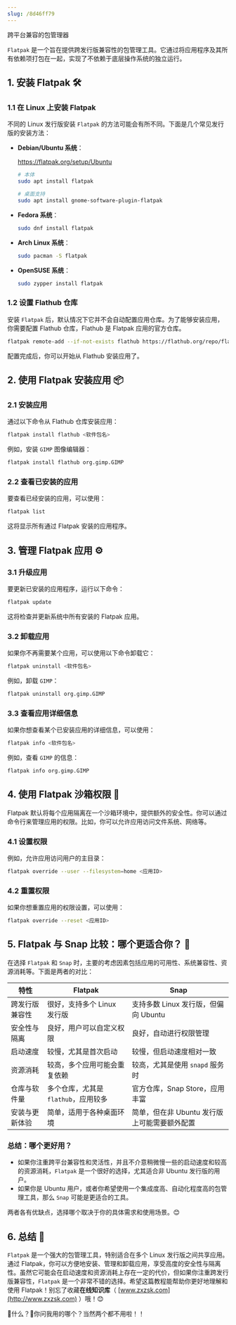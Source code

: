 ```yaml
---
slug: /8d46ff79
---
```



跨平台兼容的包管理器

`Flatpak` 是一个旨在提供跨发行版兼容性的包管理工具。它通过将应用程序及其所有依赖项打包在一起，实现了不依赖于底层操作系统的独立运行。

## 1. 安装 Flatpak 🛠️

### 1.1 在 Linux 上安装 Flatpak

不同的 Linux 发行版安装 `Flatpak` 的方法可能会有所不同。下面是几个常见发行版的安装方法：

- **Debian/Ubuntu 系统**：

  https://flatpak.org/setup/Ubuntu

  ```bash
  # 本体
  sudo apt install flatpak
  
  # 桌面支持
  sudo apt install gnome-software-plugin-flatpak
  ```

- **Fedora 系统**：

  ```bash
  sudo dnf install flatpak
  ```

- **Arch Linux 系统**：

  ```bash
  sudo pacman -S flatpak
  ```

- **OpenSUSE 系统**：

  ```bash
  sudo zypper install flatpak
  ```

### 1.2 设置 Flathub 仓库

安装 `Flatpak` 后，默认情况下它并不会自动配置应用仓库。为了能够安装应用，你需要配置 Flathub 仓库，Flathub 是 Flatpak 应用的官方仓库。

```bash
flatpak remote-add --if-not-exists flathub https://flathub.org/repo/flathub.flatpakrepo
```

配置完成后，你可以开始从 Flathub 安装应用了。

## 2. 使用 Flatpak 安装应用 📦

### 2.1 安装应用

通过以下命令从 Flathub 仓库安装应用：

```bash
flatpak install flathub <软件包名>
```

例如，安装 `GIMP` 图像编辑器：

```bash
flatpak install flathub org.gimp.GIMP
```

### 2.2 查看已安装的应用

要查看已经安装的应用，可以使用：

```bash
flatpak list
```

这将显示所有通过 Flatpak 安装的应用程序。

## 3. 管理 Flatpak 应用 ⚙️

### 3.1 升级应用

要更新已安装的应用程序，运行以下命令：

```bash
flatpak update
```

这将检查并更新系统中所有安装的 Flatpak 应用。

### 3.2 卸载应用

如果你不再需要某个应用，可以使用以下命令卸载它：

```bash
flatpak uninstall <软件包名>
```

例如，卸载 `GIMP`：

```bash
flatpak uninstall org.gimp.GIMP
```

### 3.3 查看应用详细信息

如果你想查看某个已安装应用的详细信息，可以使用：

```bash
flatpak info <软件包名>
```

例如，查看 `GIMP` 的信息：

```bash
flatpak info org.gimp.GIMP
```

## 4. 使用 Flatpak 沙箱权限 🌟

Flatpak 默认将每个应用隔离在一个沙箱环境中，提供额外的安全性。你可以通过命令行来管理应用的权限。比如，你可以允许应用访问文件系统、网络等。

### 4.1 设置权限

例如，允许应用访问用户的主目录：

```bash
flatpak override --user --filesystem=home <应用ID>
```

### 4.2 重置权限

如果你想重置应用的权限设置，可以使用：

```bash
flatpak override --reset <应用ID>
```

## 5. Flatpak 与 Snap 比较：哪个更适合你？ 🤔

在选择 `Flatpak` 和 `Snap` 时，主要的考虑因素包括应用的可用性、系统兼容性、资源消耗等。下面是两者的对比：

| 特性            | **Flatpak**                            | **Snap**                                |
|-----------------|----------------------------------------|-----------------------------------------|
| 跨发行版兼容性   | 很好，支持多个 Linux 发行版          | 支持多数 Linux 发行版，但偏向 Ubuntu   |
| 安全性与隔离     | 良好，用户可以自定义权限              | 良好，自动进行权限管理                 |
| 启动速度         | 较慢，尤其是首次启动                  | 较慢，但启动速度相对一致               |
| 资源消耗         | 较高，多个应用可能会重复依赖           | 较高，尤其是使用 `snapd` 服务时       |
| 仓库与软件量     | 多个仓库，尤其是 `flathub`，应用较多   | 官方仓库，Snap Store，应用丰富         |
| 安装与更新体验   | 简单，适用于各种桌面环境              | 简单，但在非 Ubuntu 发行版上可能需要额外配置 |

### 总结：哪个更好用？

- 如果你注重跨平台兼容性和灵活性，并且不介意稍微慢一些的启动速度和较高的资源消耗，`Flatpak` 是一个很好的选择，尤其适合非 Ubuntu 发行版的用户。
- 如果你是 Ubuntu 用户，或者你希望使用一个集成度高、自动化程度高的包管理工具，那么 `Snap` 可能是更适合的工具。

两者各有优缺点，选择哪个取决于你的具体需求和使用场景。😊

## 6. 总结 🎯

`Flatpak` 是一个强大的包管理工具，特别适合在多个 Linux 发行版之间共享应用。通过 Flatpak，你可以方便地安装、管理和卸载应用，享受高度的安全性与隔离性。虽然它可能会在启动速度和资源消耗上存在一定的代价，但如果你注重跨发行版兼容性，`Flatpak` 是一个非常不错的选择。希望这篇教程能帮助你更好地理解和使用 Flatpak！别忘了收藏**在线知识库**（ [www.zxzsk.com](http://www.zxzsk.com) ）哦！😊

🤔什么？🤔你问我用的哪个？当然两个都不用啦！！
